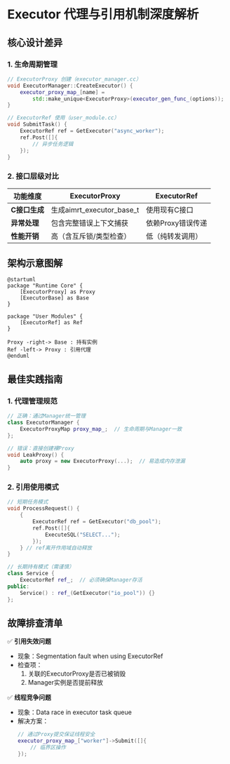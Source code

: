 # Executor 代理与引用机制深度解析

## 核心设计差异

### 1. 生命周期管理
```cpp
// ExecutorProxy 创建（executor_manager.cc）
void ExecutorManager::CreateExecutor() {
    executor_proxy_map_[name] = 
        std::make_unique<ExecutorProxy>(executor_gen_func_(options));
}

// ExecutorRef 使用（user_module.cc）
void SubmitTask() {
    ExecutorRef ref = GetExecutor("async_worker");
    ref.Post([]{
        // 异步任务逻辑
    });
}
```

### 2. 接口层级对比
| 功能维度        | ExecutorProxy                          | ExecutorRef          |
|-----------------|----------------------------------------|----------------------|
| **C接口生成**   | 生成aimrt_executor_base_t              | 使用现有C接口        |
| **异常处理**    | 包含完整错误上下文捕获                | 依赖Proxy错误传递    |
| **性能开销**    | 高（含互斥锁/类型检查）               | 低（纯转发调用）     |

## 架构示意图解
```plantuml
@startuml
package "Runtime Core" {
    [ExecutorProxy] as Proxy
    [ExecutorBase] as Base
}

package "User Modules" {
    [ExecutorRef] as Ref
}

Proxy -right-> Base : 持有实例
Ref -left-> Proxy : 引用代理
@enduml
```

## 最佳实践指南

### 1. 代理管理规范
```cpp
// 正确：通过Manager统一管理
class ExecutorManager {
    ExecutorProxyMap proxy_map_;  // 生命周期与Manager一致
};

// 错误：直接创建裸Proxy
void LeakProxy() {
    auto proxy = new ExecutorProxy(...);  // 易造成内存泄漏
}
```

### 2. 引用使用模式
```cpp
// 短期任务模式
void ProcessRequest() {
    {
        ExecutorRef ref = GetExecutor("db_pool");
        ref.Post([]{
            ExecuteSQL("SELECT...");
        });
    } // ref离开作用域自动释放
}

// 长期持有模式（需谨慎）
class Service {
    ExecutorRef ref_;  // 必须确保Manager存活
public:
    Service() : ref_(GetExecutor("io_pool")) {}
};
```

## 故障排查清单

✅ **引用失效问题**
- 现象：Segmentation fault when using ExecutorRef
- 检查项：
  1. 关联的ExecutorProxy是否已被销毁
  2. Manager实例是否提前释放

✅ **线程竞争问题**
- 现象：Data race in executor task queue
- 解决方案：
  ```cpp
  // 通过Proxy提交保证线程安全
  executor_proxy_map_["worker"]->Submit([]{
      // 临界区操作
  });
  ```